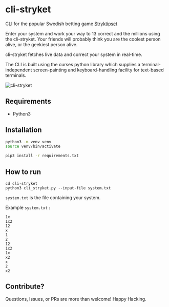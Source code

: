 # cli-stryket

CLI for the popular Swedish betting game [Stryktipset](https://spela.svenskaspel.se/stryktipset)

Enter your system and work your way to 13 correct and the millions using the cli-stryket. Your friends will probably think you are the coolest person alive, or the geekiest person alive.

cli-stryket fetches live data and correct your system in real-time.

The CLI is built using the curses python library which supplies a terminal-independent screen-painting and keyboard-handling facility for text-based terminals.

![cli-stryket](https://user-images.githubusercontent.com/8545435/164811418-6c3ec8da-7d9f-41ae-b400-5c2d94143595.png)
## Requirements
- Python3

## Installation

```bash
python3 -m venv venv
source venv/bin/activate

pip3 install -r requirements.txt

```
## How to run

```
cd cli-stryket
python3 cli_stryket.py --input-file system.txt
```

`system.txt` is the file containing your system. 

Example `system.txt` : 

```
1x
1x2
12
x
1
2
12
1x2
1x
x2
x
2
x2
```
## Contribute?

Questions, Issues, or PRs are more than welcome! Happy Hacking.
